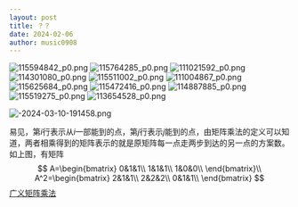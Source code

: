```yaml
---
layout: post
title: ？？
date: 2024-02-06
author: music0908
--- 
```



![115594842_p0.png](https://s2.loli.net/2024/02/05/8tWDaMjKspBQe5i.png)
![115764285_p0.png](https://s2.loli.net/2024/02/05/M4uT5PDHpKatCnb.png)
![111021592_p0.png](https://s2.loli.net/2024/02/05/zwuZVS1j5Kgreml.png)
![114301080_p0.png](https://s2.loli.net/2024/02/05/2bM3UhXqDZuB6aC.png)
![115511002_p0.png](https://s2.loli.net/2024/02/05/5nKpec8tyPUmI3J.png)
![111004867_p0.png](https://s2.loli.net/2024/02/05/8zgwoWq9RtDIZfx.png)
![115625684_p0.png](https://s2.loli.net/2024/02/05/qoxClRQBI4gbPtJ.png)
![115472416_p0.png](https://s2.loli.net/2024/02/05/ari7Zb4fKJDuh5Y.png)
![114887885_p0.png](https://s2.loli.net/2024/02/05/hcnvBMqENP4gAHb.png)
![115519275_p0.png](https://s2.loli.net/2024/02/05/R4AOGETfU8zBd9g.png)
![113654528_p0.png](https://s2.loli.net/2024/02/05/cK1LpR5Clwn9Pmu.png)



![-2024-03-10-191458.png](https://www.laa.one/images/2024/03/10/-2024-03-10-191458.png)

易见，第$i$行表示从$i$一部能到的点，第$j$行表示$j$能到的点，由矩阵乘法的定义可以知道，两者相乘得到的矩阵表示的就是原矩阵每一点走两步到达的另一点的方案数。如上图，有矩阵
$$
A=\begin{bmatrix}
0&1&1\\
1&1&1\\
1&0&0\\
\end{bmatrix}\\
A^2=\begin{bmatrix}
2&1&1\\
2&2&2\\
0&1&1\\
\end{bmatrix}
$$
[广义矩阵乘法](https://www.cnblogs.com/RainPPR/p/matrix-multiplication.html)


